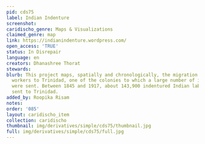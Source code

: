 ```yaml
---
pid: cds75
label: Indian Indenture
screenshot: 
caridischo_genre: Maps & Visualizations
claimed_genre: map
link: https://indianindenture.wordpress.com/
open_access: 'TRUE'
status: In Disrepair
language: en
creators: Dhanashree Thorat
stewards: 
blurb: This project maps, spatially and chronologically, the migration of Indian indentured
  workers to Trinidad, one of the colonies to which a large number of indentured workers
  were sent. Between 1845 and 1917, about 143,900 indentured Indian labourers were
  sent to Trinidad.
added_by: Roopika Risam
notes: 
order: '085'
layout: caridischo_item
collection: caridischo
thumbnail: img/derivatives/simple/cds75/thumbnail.jpg
full: img/derivatives/simple/cds75/full.jpg
---
```

